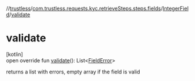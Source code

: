 //[trustless](../../../index.md)/[com.trustless.requests.kyc.retrieveSteps.steps.fields](../index.md)/[IntegerField](index.md)/[validate](validate.md)

# validate

[kotlin]\
open override fun [validate](validate.md)(): List&lt;[FieldError](../-field-error/index.md)&gt;

returns a list with errors, empty array if the field is valid
